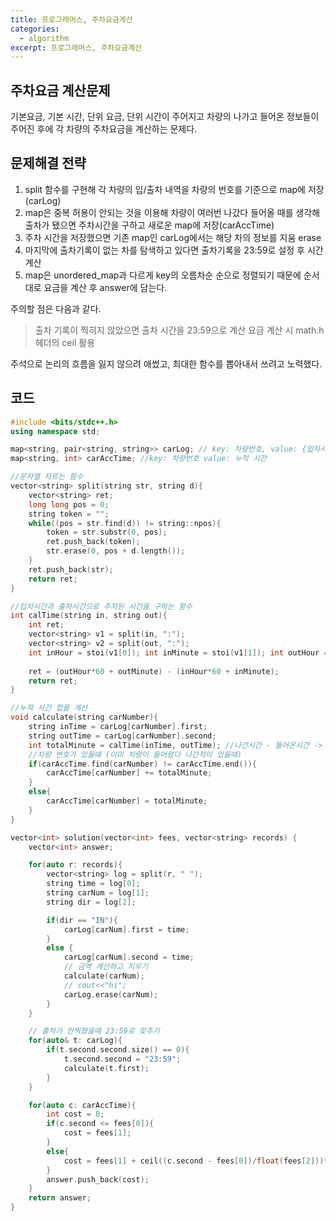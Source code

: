 ```yaml
---
title: 프로그래머스, 주차요금계산
categories:
  - algorithm 
excerpt: 프로그래머스, 주차요금계산
---
```


## 주차요금 계산문제
기본요금, 기본 시간, 단위 요금, 단위 시간이 주어지고 차량의 나가고 들어온 정보들이 주어진 후에 각 차량의 주차요금을 계산하는 문제다.

## 문제해결 전략
1. split 함수를 구현해 각 차량의 입/출차 내역을 차량의 번호를 기준으로 map에 저장 (carLog)
2. map은 중복 허용이 안되는 것을 이용해 차량이 여러번 나갔다 들어올 때를 생각해 출차가 됐으면 주차시간을 구하고 새로운 map에 저장(carAccTime)
3. 주차 시간을 저장했으면 기존 map인 carLog에서는 해당 차의 정보를 지움 erase
4. 마지막에 출차기록이 없는 차를 탐색하고 있다면 출차기록을 23:59로 설정 후 시간계산
5. map은 unordered_map과 다르게 key의 오름차순 순으로 정렬되기 때문에 순서대로 요금을 계산 후 answer에 담는다.

주의할 점은 다음과 같다.
> 출차 기록이 찍히지 않았으면 출차 시간을 23:59으로 계산
> 요금 계산 시 math.h 헤더의 ceil 활용

주석으로 논리의 흐름을 잃지 않으려 애썼고, 최대한 함수를 뽑아내서 쓰려고 노력했다.

## 코드
```c++
#include <bits/stdc++.h>
using namespace std;

map<string, pair<string, string>> carLog; // key: 차량번호, value: {입차시간, 출차시간}
map<string, int> carAccTime; //key: 차량번호 value: 누적 시간

//문자열 자르는 함수
vector<string> split(string str, string d){
    vector<string> ret;
    long long pos = 0;
    string token = "";
    while((pos = str.find(d)) != string::npos){
        token = str.substr(0, pos);
        ret.push_back(token);
        str.erase(0, pos + d.length());
    }
    ret.push_back(str);
    return ret;
}

//입차시간과 출차시간으로 주차된 시간을 구하는 함수
int calTime(string in, string out){
    int ret;
    vector<string> v1 = split(in, ":");
    vector<string> v2 = split(out, ":");
    int inHour = stoi(v1[0]); int inMinute = stoi(v1[1]); int outHour = stoi(v2[0]); int outMinute = stoi(v2[1]);
    
    ret = (outHour*60 + outMinute) - (inHour*60 + inMinute);
    return ret;
}

//누적 시간 합을 계산
void calculate(string carNumber){
    string inTime = carLog[carNumber].first;
    string outTime = carLog[carNumber].second;
    int totalMinute = calTime(inTime, outTime); //나간시간 - 들어온시간 -> "분"으로 환산
    //차량 번호가 있을때 (이미 차량이 들어왔다 나간적이 있을때)
    if(carAccTime.find(carNumber) != carAccTime.end()){
        carAccTime[carNumber] += totalMinute;
    }
    else{
        carAccTime[carNumber] = totalMinute;
    }
}

vector<int> solution(vector<int> fees, vector<string> records) {
    vector<int> answer;

    for(auto r: records){
        vector<string> log = split(r, " ");
        string time = log[0];
        string carNum = log[1];
        string dir = log[2];

        if(dir == "IN"){
            carLog[carNum].first = time;
        }
        else {
            carLog[carNum].second = time;
            // 금액 계산하고 지우기
            calculate(carNum);
            // cout<<"hi";
            carLog.erase(carNum);
        }
    }

    // 출차가 안찍혔을때 23:59로 맞추기
    for(auto& t: carLog){
        if(t.second.second.size() == 0){
            t.second.second = "23:59";
            calculate(t.first);
        }
    }

    for(auto c: carAccTime){
        int cost = 0;
        if(c.second <= fees[0]){
            cost = fees[1];
        }
        else{
            cost = fees[1] + ceil((c.second - fees[0])/float(fees[2]))*fees[3];
        }
        answer.push_back(cost);
    }
    return answer;
}
```